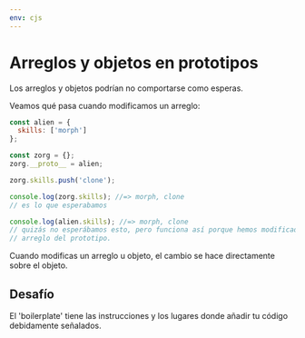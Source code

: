 ```yaml
---
env: cjs
---
```


# Arreglos y objetos en prototipos

Los arreglos y objetos podrían no comportarse como esperas.

Veamos qué pasa cuando modificamos un arreglo:

```js
const alien = {
  skills: ['morph']
};

const zorg = {};
zorg.__proto__ = alien;

zorg.skills.push('clone');

console.log(zorg.skills); //=> morph, clone
// es lo que esperabamos

console.log(alien.skills); //=> morph, clone
// quizás no esperábamos esto, pero funciona así porque hemos modificado el
// arreglo del prototipo.
```

Cuando modificas un arreglo u objeto, el cambio se hace directamente sobre el objeto.

## Desafío

El 'boilerplate' tiene las instrucciones y los
lugares donde añadir tu código debidamente señalados.
